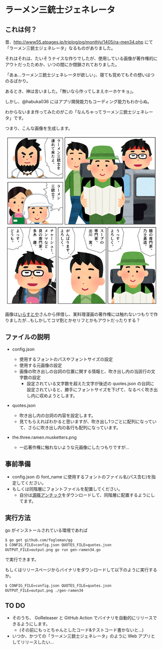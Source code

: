 # ラーメン三銃士ジェネレータ

## これは何？

昔、http://www55.atpages.jp/triplog/pg/monthly/1405/ra-men34.php にて「ラーメン三銃士ジェネレータ」なるものがありました。

それはそれは、たいそうナイスな作りでしたが、使用している画像が著作権的にアウトだったためか、いつの間にか閉鎖されておりました。

「あぁ…ラーメン三銃士ジェネレータが欲しい」、寝ても覚めてもその想いはつのるばかり。

あるとき、神は言いました。「無いなら作ってしまえホーホケキョ」。

しかし、@habuka036 にはアプリ開発能力もコーディング能力もわからぬ。

わからないまま作ってみたのがこの「なんちゃってラーメン三銃士ジェネレータ」です。

つまり、こんな画像を生成します。

![ラーメン三銃士](https://github.com/habuka036/gen-ramen34/blob/master/ramen34.png)

画像は[いらすとや](https://www.irasutoya.com/)さんから拝借し、某料理漫画の著作権には触れないつもりで作りましたが…もしかしてコマ割とかセリフとかもアウトだったりする？

## ファイルの説明

* config.json
  * 使用するフォントのパスやフォントサイズの設定
  * 使用する元画像の設定
  * 画像の吹き出しの台詞の位置に関する情報と、吹き出し内の当該行の文字数の設定
    * 設定されている文字数を超えた文字が後述の quotes.json の台詞に設定されていると、勝手にフォントサイズを下げて、なるべく吹き出し内に収めようとします。

* quotes.json
  * 吹き出し内の台詞の内容を設定します。
  * 見てもらえればわかると思いますが、吹き出し1つごとに配列になっていて、さらに吹き出し内の各行も配列になっています。

* the.three.ramen.musketters.png
  * 一応著作権に触れないような元画像にしたつもりですが…

## 事前準備

* config.json の font_name に使用するフォントのファイル名(パス含む)を指定してください。
* もしくは同階層にフォントファイルを配置してください。
  * 自分は[源暎アンチック](https://okoneya.jp/font/)をダウンロードして、同階層に配置するようにしてます。

## 実行方法

go がインストールされている環境であれば

```
$ go get github.com/fogleman/gg
$ CONFIG_FILE=config.json QUOTES_FILE=quotes.json OUTPUT_FILE=output.png go run gen-ramen34.go
```

で実行できます。

もしくはリリースページからバイナリをダウンロードして以下のように実行するか。

```
$ CONFIG_FILE=config.json QUOTES_FILE=quotes.json OUTPUT_FILE=output.png ./gen-ramen34
```


## TO DO

* そのうち、 GoReleaser と GitHub Action でバイナリを自動的にリリースできるようにします。
  * (その前にもっとちゃんとしたコード&テストコード書かないと…)
* いつか、かつての「ラーメン三銃士ジェネレータ」のように Web アプリとしてリリースしたい…




